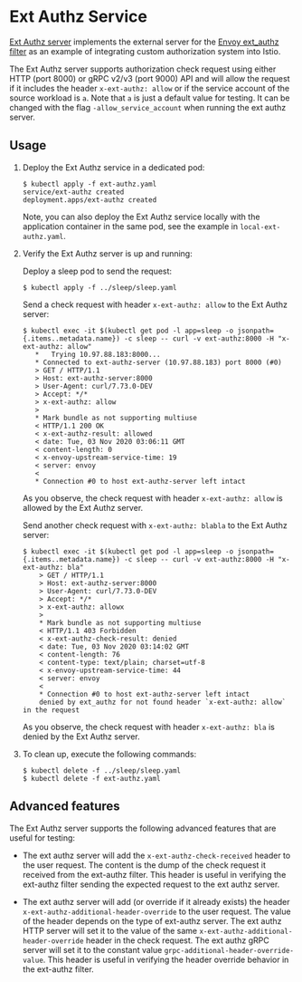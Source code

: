 # Ext Authz Service

[Ext Authz server](cmd/extauthz) implements the external server for the [Envoy ext_authz filter](https://www.envoyproxy.io/docs/envoy/v1.16.0/intro/arch_overview/security/ext_authz_filter)
as an example of integrating custom authorization system into Istio.

The Ext Authz server supports authorization check request using either HTTP (port 8000) or gRPC v2/v3 (port 9000) API and
will allow the request if it includes the header `x-ext-authz: allow` or if the service account of the source workload is `a`.
Note that `a` is just a default value for testing. It can be changed with the flag `-allow_service_account` when running the ext authz server.

## Usage

1. Deploy the Ext Authz service in a dedicated pod:

    ```console
    $ kubectl apply -f ext-authz.yaml
    service/ext-authz created
    deployment.apps/ext-authz created
    ```

    Note, you can also deploy the Ext Authz service locally with the application container in the same pod, see the example in `local-ext-authz.yaml`.

1. Verify the Ext Authz server is up and running:

    Deploy a sleep pod to send the request:

    ```console
    $ kubectl apply -f ../sleep/sleep.yaml
    ```

    Send a check request with header `x-ext-authz: allow` to the Ext Authz server:

    ```console
    $ kubectl exec -it $(kubectl get pod -l app=sleep -o jsonpath={.items..metadata.name}) -c sleep -- curl -v ext-authz:8000 -H "x-ext-authz: allow"
       *   Trying 10.97.88.183:8000...
       * Connected to ext-authz-server (10.97.88.183) port 8000 (#0)
       > GET / HTTP/1.1
       > Host: ext-authz-server:8000
       > User-Agent: curl/7.73.0-DEV
       > Accept: */*
       > x-ext-authz: allow
       >
       * Mark bundle as not supporting multiuse
       < HTTP/1.1 200 OK
       < x-ext-authz-result: allowed
       < date: Tue, 03 Nov 2020 03:06:11 GMT
       < content-length: 0
       < x-envoy-upstream-service-time: 19
       < server: envoy
       <
       * Connection #0 to host ext-authz-server left intact
    ```

    As you observe, the check request with header `x-ext-authz: allow` is allowed by the Ext Authz server.

    Send another check request with `x-ext-authz: blabla` to the Ext Authz server:

    ```console
    $ kubectl exec -it $(kubectl get pod -l app=sleep -o jsonpath={.items..metadata.name}) -c sleep -- curl -v ext-authz:8000 -H "x-ext-authz: bla"
        > GET / HTTP/1.1
        > Host: ext-authz-server:8000
        > User-Agent: curl/7.73.0-DEV
        > Accept: */*
        > x-ext-authz: allowx
        >
        * Mark bundle as not supporting multiuse
        < HTTP/1.1 403 Forbidden
        < x-ext-authz-check-result: denied
        < date: Tue, 03 Nov 2020 03:14:02 GMT
        < content-length: 76
        < content-type: text/plain; charset=utf-8
        < x-envoy-upstream-service-time: 44
        < server: envoy
        <
        * Connection #0 to host ext-authz-server left intact
        denied by ext_authz for not found header `x-ext-authz: allow` in the request
    ```

    As you observe, the check request with header `x-ext-authz: bla` is denied by the Ext Authz server.

1. To clean up, execute the following commands:

    ```console
    $ kubectl delete -f ../sleep/sleep.yaml
    $ kubectl delete -f ext-authz.yaml
    ```

## Advanced features

The Ext Authz server supports the following advanced features that are useful for testing:

- The ext authz server will add the `x-ext-authz-check-received` header to the user request. The content is the dump of
  the check request it received from the ext-authz filter. This header is useful in verifying the ext-authz filter sending
  the expected request to the ext authz server.

- The ext authz server will add (or override if it already exists) the header `x-ext-authz-additional-header-override` to
  the user request. The value of the header depends on the type of ext-authz server.
  The ext authz HTTP server will set it to the value of the same `x-ext-authz-additional-header-override` header in the
  check request. The ext authz gRPC server will set it to the constant value `grpc-additional-header-override-value`.
  This header is useful in verifying the header override behavior in the ext-authz filter.
